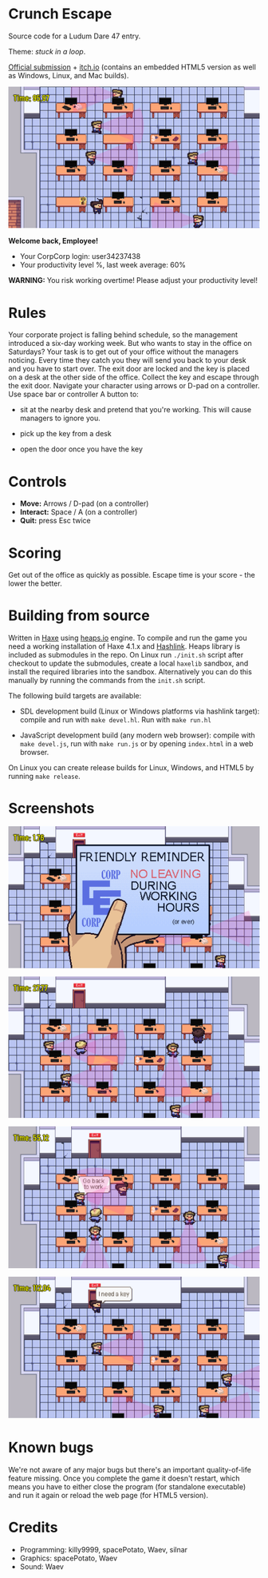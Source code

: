 Crunch Escape
=============

Source code for a Ludum Dare 47 entry.

Theme: *stuck in a loop*.

[Official submission](https://ldjam.com/events/ludum-dare/47/crunch-escape) +
[itch.io](https://killy9999.itch.io/crunch-escape) (contains an embedded HTML5
version as well as Windows, Linux, and Mac builds).

![gameplay](screenshots/crunch_escape_gameplay_3.png)

**Welcome back, Employee!**

  * Your CorpCorp login: user34237438
  * Your productivity level %, last week average: 60%

**WARNING:** You risk working overtime! Please adjust your productivity level!


Rules
=====

Your corporate project is falling behind schedule, so the management introduced
a six-day working week.  But who wants to stay in the office on Saturdays?  Your
task is to get out of your office without the managers noticing.  Every time
they catch you they will send you back to your desk and you have to start over.
The exit door are locked and the key is placed on a desk at the other side of
the office.  Collect the key and escape through the exit door.  Navigate your
character using arrows or D-pad on a controller.  Use space bar or controller A
button to:

  * sit at the nearby desk and pretend that you're working.  This will cause
    managers to ignore you.

  * pick up the key from a desk

  * open the door once you have the key


Controls
========

  * **Move:** Arrows / D-pad (on a controller)
  * **Interact:** Space / A (on a controller)
  * **Quit:** press Esc twice


Scoring
=======

Get out of the office as quickly as possible.  Escape time is your score - the
lower the better.


Building from source
====================

Written in [Haxe](https://haxe.org/) using [heaps.io](https://heaps.io/) engine.
To compile and run the game you need a working installation of Haxe 4.1.x and
[Hashlink](https://hashlink.haxe.org).  Heaps library is included as submodules
in the repo.  On Linux run `./init.sh` script after checkout to update the
submodules, create a local `haxelib` sandbox, and install the required libraries
into the sandbox.  Alternatively you can do this manually by running the
commands from the `init.sh` script.

The following build targets are available:

  * SDL development build (Linux or Windows platforms via hashlink target):
    compile and run with `make devel.hl`.  Run with `make run.hl`

  * JavaScript development build (any modern web browser): compile with `make
    devel.js`, run with `make run.js` or by opening `index.html` in a web
    browser.

On Linux you can create release builds for Linux, Windows, and HTML5 by running
`make release`.


Screenshots
===========

![gameplay_preview_1](screenshots/crunch_escape_title_screen.png)

![gameplay_preview_1](screenshots/crunch_escape_gameplay_1.png)

![gameplay_preview_1](screenshots/crunch_escape_gameplay_2.png)

![gameplay_preview_1](screenshots/crunch_escape_gameplay_4.png)


Known bugs
==========


We're not aware of any major bugs but there's an important quality-of-life
feature missing.  Once you complete the game it doesn't restart, which means you
have to either close the program (for standalone executable) and run it again or
reload the web page (for HTML5 version).


Credits
=======

  * Programming: killy9999, spacePotato, Waev, silnar
  * Graphics: spacePotato, Waev
  * Sound: Waev
